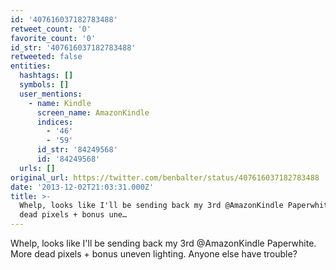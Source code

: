 ```yaml
---
id: '407616037182783488'
retweet_count: '0'
favorite_count: '0'
id_str: '407616037182783488'
retweeted: false
entities:
  hashtags: []
  symbols: []
  user_mentions:
    - name: Kindle
      screen_name: AmazonKindle
      indices:
        - '46'
        - '59'
      id_str: '84249568'
      id: '84249568'
  urls: []
original_url: https://twitter.com/benbalter/status/407616037182783488
date: '2013-12-02T21:03:31.000Z'
title: >-
  Whelp, looks like I'll be sending back my 3rd @AmazonKindle Paperwhite. More
  dead pixels + bonus une…
---
```


Whelp, looks like I'll be sending back my 3rd @AmazonKindle Paperwhite. More dead pixels + bonus uneven lighting. Anyone else have trouble?
